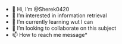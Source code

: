 - 👋 Hi, I’m @Sherek0420
- 👀 I’m interested in information retrieval
- 🌱 I’m currently learning wut I can
- 💞️ I’m looking to collaborate on this subject
- 📫 How to reach me message*

<!---
Sherek0420/Sherek0420 is a ✨ special ✨ repository because its `README.md` (this file) appears on your GitHub profile.
You can click the Preview link to take a look at your changes.
--->

